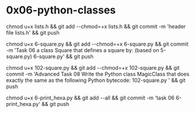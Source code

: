# 0x06-python-classes

chmod u+x lists.h && git add --chmod=+x lists.h && git commit -m 'header file lists.h' && git push

chmod u+x 6-square.py && git add --chmod=+x 6-square.py && git commit -m 'Task 06  a class Square that defines a square by: (based on 5-square.py) 6-square.py' && git push


chmod u+x 102-square.py  && git add --chmod=+x 102-square.py  && git commit -m 'Advanced Task 08 Write the Python class MagicClass that does exactly the same as the following Python bytecode: 102-square.py ' && git push

chmod u+x 6-print_hexa.py && git add --all && git commit -m 'task 06 6-print_hexa.py' && git push
